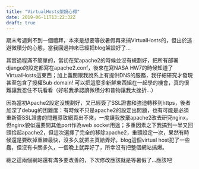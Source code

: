 ```yaml
---
title: "VirtualHosts架設心得"
date: 2019-06-11T13:22:32Z
draft: true
---
```



期末考週剩不到一個禮拜，本來是想要等放暑假再來搞VirtualHosts的，但出於逃避微積分的心態，當我回過神來已經把blog架設好了...

其實過程滿不簡單的，當初在架apache2的時候並沒有規劃好，把所有部署django的設定都寫在apache2.conf，後來在寫NASA HW7的時候知道了VirtualHosts這東西；加上義閔跟我說系上有提供DNS的服務，我仔細研究才發現甚至包含了授權Sub domain! 可以把這麼多新鮮東西組在一起學的機會，真的很難讓我忍住不玩看看（好啦我承認讀微積分和普物讓我太挫折...）


因為當初Apache2設定沒規劃好，又已經簽了SSL證書和強迫轉移到https，後者加深了debug的困難度：有時候不只是apache2的設定出問題，也有可能是必須重新簽SSL證書的問題導致網頁出不來，一度讓我放棄apache2改去研究nginx，但nginx貌似還要開其他port作為web socket用途；多重因素之下我搞到一半又回頭拾起apache2，但這次選擇了完全的移除apache2，重頭設定一次，果然有時候還是要砍掉重練最快，沒多久就把主頁給弄好。blog這個virtual host犯了一些蠢，但沒有卡關多久，一個晚上就弄好了，所幸沒有把整個網站搞爆。

總之這兩個網站還有滿多要改善的，下次修改應該就是等暑假了...應該吧
